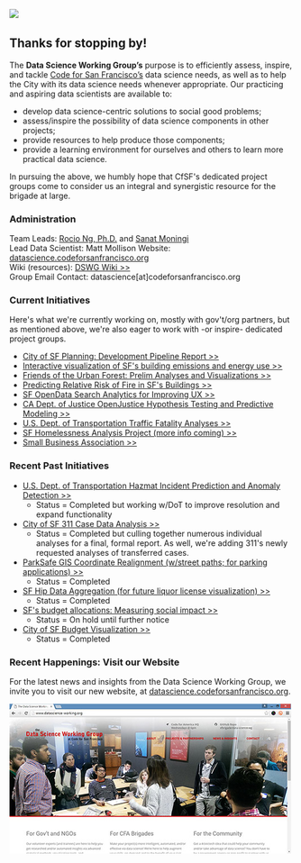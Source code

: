 ![](datascience-wg_header.jpg)

## Thanks for stopping by!

The **Data Science Working Group’s** purpose is to efficiently assess, inspire, and tackle [Code for San Francisco’s](http://www.codeforsanfrancisco.org) data science needs, as well as to help the City with its data science needs whenever appropriate. Our practicing and aspiring data scientists are available to:  

+ develop data science-centric solutions to social good problems;
+ assess/inspire the possibility of data science components in other projects;
+ provide resources to help produce those components;
+ provide a learning environment for ourselves and others to learn more practical data science.

In pursuing the above, we humbly hope that CfSF's dedicated project groups come to consider us an integral and synergistic resource for the brigade at large.

### Administration

Team Leads: [Rocio Ng, Ph.D.](https://goo.gl/WxCdSt) and [Sanat Moningi](http://bit.ly/1PFurlp)  
Lead Data Scientist:  Matt Mollison
Website: [datascience.codeforsanfrancisco.org](http://datascience.codeforsanfrancisco.org)  
Wiki (resources): [DSWG Wiki >>](https://github.com/sfbrigade/data-science-wg/wiki)  
Group Email Contact: datascience[at]codeforsanfrancisco.org

### Current Initiatives

Here's what we're currently working on, mostly with gov't/org partners, but as mentioned above, we're also eager to work with -or inspire- dedicated project groups.

+ [City of SF Planning: Development Pipeline Report >>](https://github.com/sfbrigade/datasci-housing-pipeline)
+ [Interactive visualization of SF's building emissions and energy use >>](https://github.com/sfbrigade/datasci-SF-Environment-Benchmark)
+ [Friends of the Urban Forest: Prelim Analyses and Visualizations >>](https://github.com/sfbrigade/datasci-urban-forest)
+ [Predicting Relative Risk of Fire in SF's Buildings >>](https://github.com/bnlcas/SF_firerisk)
+ [SF OpenData Search Analytics for Improving UX >>](https://github.com/sfbrigade/datasci-open-data-search)
+ [CA Dept. of Justice OpenJustice Hypothesis Testing and Predictive Modeling >>](https://github.com/sfbrigade/CA_DOJ_OpenJustice)
+ [U.S. Dept. of Transportation Traffic Fatality Analyses >>](https://github.com/sfbrigade/datasci-dot-fars)  
+ [SF Homelessness Analysis Project (more info coming) >>](https://github.com/sfbrigade/datasci-sf-homeless-project)
+ [Small Business Association >>](https://github.com/sfbrigade/datasci-sba)

### Recent Past Initiatives

+ [U.S. Dept. of Transportation Hazmat Incident Prediction and Anomaly Detection >>](https://github.com/bayeshack2016/cfsf-datasci_dot-hazmat)
    - Status = Completed but working w/DoT to improve resolution and expand functionality  
+ [City of SF 311 Case Data Analysis >>](https://github.com/sfbrigade/data-science-wg/tree/master/projects-in-this-repo/SF_311_Data-Analysis)
    - Status = Completed but culling together numerous individual analyses for a final, formal report. As well, we're adding 311's newly requested analyses of transferred cases.
+ [ParkSafe GIS Coordinate Realignment (w/street paths; for parking applications) >>](https://github.com/sfbrigade/data-science-wg/tree/master/projects-in-this-repo/Park-Safe_GIS-Solution)
    - Status = Completed
+ [SF Hip Data Aggregation (for future liquor license visualization) >>](https://github.com/davidrs/sfhip-map)
    - Status = Completed
+ [SF's budget allocations: Measuring social impact >>](https://github.com/RocioSNg/SF_brigade_impact_gov)
    - Status = On hold until further notice
+ [City of SF Budget Visualization >>](https://github.com/sameerank/sf-budget-visualization)
    - Status = Completed


### Recent Happenings: Visit our Website

For the latest news and insights from the Data Science Working Group, we invite you to visit our new website, at [datascience.codeforsanfrancisco.org](http://datascience.codeforsanfrancisco.org/).

[![](dswg_site-screenshot.jpg)](http://datascience.codeforsanfrancisco.org/)
